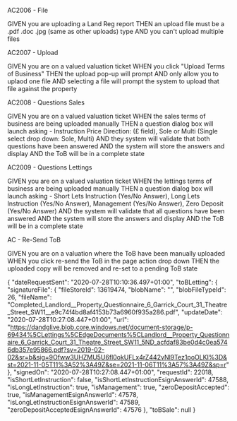AC2006 - File

GIVEN you are uploading a Land Reg report
THEN an upload file must be a .pdf .doc .jpg (same as other uploads) type
AND you can't upload multiple files

AC2007 - Upload

GIVEN you are on a valued valuation ticket
WHEN you click "Upload Terms of Business"
THEN the upload pop-up will prompt AND only allow you to uplaod one file
AND selecting a file will prompt the system to upload that file against the property

AC2008 - Questions Sales

GIVEN you are on a valued valuation ticket
WHEN the sales terms of business are being uploaded manually
THEN a question dialog box will launch asking - Instruction Price Direction: (£ field), Sole or Multi (Single select drop down: Sole, Multi)
AND they system will validate that both questions have been answered AND the system will store the answers and display
AND the ToB will be in a complete state


AC2009 - Questions Lettings

GIVEN you are on a valued valuation ticket
WHEN the lettings terms of business are being uploaded manually
THEN a question dialog box will launch asking - Short Lets Instruction (Yes/No Answer), Long Lets Instruction (Yes/No Answer), Management  (Yes/No Answer), Zero Deposit  (Yes/No Answer)
AND the system will validate that all questions have been answered AND the system will store the answers and display
AND the ToB will be in a complete state

AC - Re-Send ToB

GIVEN you are on a valuation where the ToB have been manually uploaded
WHEN you click re-send the ToB in the page action drop down
THEN the uploaded copy will be removed and re-set to a pending ToB state



{
  "dateRequestSent": "2020-07-28T10:10:36.497+01:00",
  "toBLetting": {
    "signatureFile": {
      "fileStoreId": 13619474,
      "blobName": "",
      "blobFileTypeId": 26,
      "fileName": "Completed_Landlord__Property_Questionnaire_6_Garrick_Court_31_Theatre_Street_SW11__e9c74f4bd8af4153b73a6960f935a286.pdf",
      "updateDate": "2020-07-28T10:27:08.447+01:00",
      "url": "https://dandglive.blob.core.windows.net/document-storage/p-69434%5CLettings%5CEdgeDocuments%5CLandlord__Property_Questionnaire_6_Garrick_Court_31_Theatre_Street_SW11_5ND_acfdaf83be0d4c0ea5746db357e95866.pdf?sv=2019-02-02&sr=b&sig=9Ofww3UHZMU5U6fl0okUFLx4rZ442vNl9Tez1poOLKI%3D&st=2021-11-05T11%3A52%3A49Z&se=2021-11-06T11%3A57%3A49Z&sp=r"
    },
    "signedOn": "2020-07-28T10:27:08.447+01:00",
    "requestId": 22018,
    "isShortLetInstruction": false,
    "isShortLetInstructionEsignAnswerId": 47588,
    "isLongLetInstruction": true,
    "isManagement": true,
    "zeroDepositAccepted": true,
    "isManagementEsignAnswerId": 47578,
    "isLongLetInstructionEsignAnswerId": 47589,
    "zeroDepositAcceptedEsignAnswerId": 47576
  },
  "toBSale": null
}